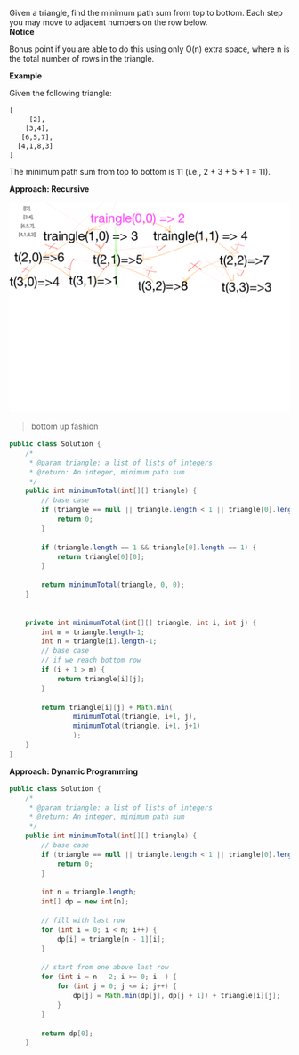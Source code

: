 Given a triangle, find the minimum path sum from top to bottom. Each step you may move to adjacent numbers on the row below.  
**Notice**

Bonus point if you are able to do this using only O\(n\) extra space, where n is the total number of rows in the triangle.

**Example**

Given the following triangle:

```
[
     [2],
    [3,4],
   [6,5,7],
  [4,1,8,3]
]
```

The minimum path sum from top to bottom is 11 \(i.e., 2 + 3 + 5 + 1 = 11\).

**Approach: Recursive**

![](/assets/traingle.png)

> bottom up fashion

```java
public class Solution {
    /*
     * @param triangle: a list of lists of integers
     * @return: An integer, minimum path sum
     */
    public int minimumTotal(int[][] triangle) {
        // base case
        if (triangle == null || triangle.length < 1 || triangle[0].length < 1) {
            return 0;
        }

        if (triangle.length == 1 && triangle[0].length == 1) {
            return triangle[0][0];
        }

        return minimumTotal(triangle, 0, 0);
    }


    private int minimumTotal(int[][] triangle, int i, int j) {
        int m = triangle.length-1;
        int n = triangle[i].length-1;
        // base case
        // if we reach bottom row
        if (i + 1 > m) {
            return triangle[i][j];
        }

        return triangle[i][j] + Math.min(
                minimumTotal(triangle, i+1, j), 
                minimumTotal(triangle, i+1, j+1)
                );
    }
}
```

**Approach: Dynamic Programming**



```java
public class Solution {
    /*
     * @param triangle: a list of lists of integers
     * @return: An integer, minimum path sum
     */
    public int minimumTotal(int[][] triangle) {
        // base case
        if (triangle == null || triangle.length < 1 || triangle[0].length < 1) {
            return 0;
        }
        
        int n = triangle.length;
        int[] dp = new int[n];
        
        // fill with last row
        for (int i = 0; i < n; i++) {
            dp[i] = triangle[n - 1][i];
        }
        
        // start from one above last row
        for (int i = n - 2; i >= 0; i--) {
            for (int j = 0; j <= i; j++) {
                dp[j] = Math.min(dp[j], dp[j + 1]) + triangle[i][j];
            }
        }
         
        return dp[0];
    }
```



